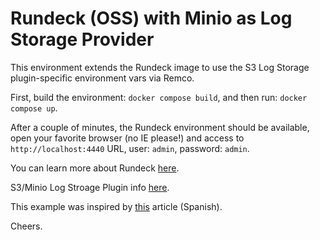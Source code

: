 # Rundeck (OSS) with Minio as Log Storage Provider

This environment extends the Rundeck image to use the S3 Log Storage plugin-specific environment vars via Remco.

First, build the environment: `docker compose build`, and then run: `docker compose up`.

After a couple of minutes, the Rundeck environment should be available, open your favorite browser (no IE please!) and access to `http://localhost:4440` URL, user: `admin`, password: `admin`.

You can learn more about Rundeck [here](https://docs.rundeck.com/docs/about/introduction.html).

S3/Minio Log Stroage Plugin info [here](https://github.com/rundeck-plugins/rundeck-s3-log-plugin).

This example was inspired by [this](https://www.variacode.com/post/primeros-pasos-rundeck-en-docker) article (Spanish).

Cheers.
